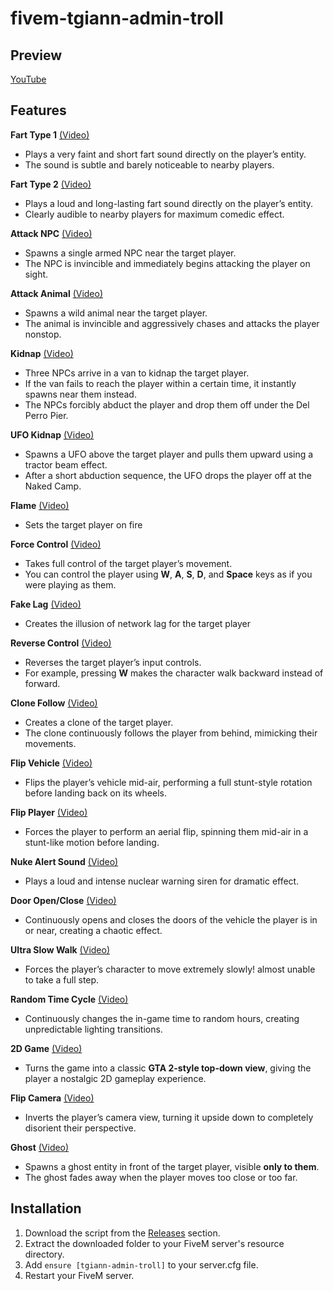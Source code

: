 # fivem-tgiann-admin-troll

## Preview

[YouTube](https://youtu.be/ipUFzZ0GXwA)

## Features

**Fart Type 1** [(Video)](https://youtu.be/ipUFzZ0GXwA?t=17)

- Plays a very faint and short fart sound directly on the player’s entity.
- The sound is subtle and barely noticeable to nearby players.

**Fart Type 2** [(Video)](https://youtu.be/ipUFzZ0GXwA?t=23)

- Plays a loud and long-lasting fart sound directly on the player’s entity.
- Clearly audible to nearby players for maximum comedic effect.

**Attack NPC** [(Video)](https://youtu.be/ipUFzZ0GXwA?t=45)

- Spawns a single armed NPC near the target player.
- The NPC is invincible and immediately begins attacking the player on sight.

**Attack Animal** [(Video)](https://youtu.be/ipUFzZ0GXwA?t=67)

- Spawns a wild animal near the target player.
- The animal is invincible and aggressively chases and attacks the player nonstop.

**Kidnap** [(Video)](https://youtu.be/ipUFzZ0GXwA?t=86)

- Three NPCs arrive in a van to kidnap the target player.
- If the van fails to reach the player within a certain time, it instantly spawns near them instead.
- The NPCs forcibly abduct the player and drop them off under the Del Perro Pier.

**UFO Kidnap** [(Video)](https://youtu.be/ipUFzZ0GXwA?t=137)

- Spawns a UFO above the target player and pulls them upward using a tractor beam effect.
- After a short abduction sequence, the UFO drops the player off at the Naked Camp.

**Flame** [(Video)](https://youtu.be/ipUFzZ0GXwA?t=157)

- Sets the target player on fire

**Force Control** [(Video)](https://youtu.be/ipUFzZ0GXwA?t=167)

- Takes full control of the target player’s movement.
- You can control the player using **W**, **A**, **S**, **D**, and **Space** keys as if you were playing as them.

**Fake Lag** [(Video)](https://youtu.be/ipUFzZ0GXwA?t=214)

- Creates the illusion of network lag for the target player

**Reverse Control** [(Video)](https://youtu.be/ipUFzZ0GXwA?t=226)

- Reverses the target player’s input controls.
- For example, pressing **W** makes the character walk backward instead of forward.

**Clone Follow** [(Video)](https://youtu.be/ipUFzZ0GXwA?t=247)

- Creates a clone of the target player.
- The clone continuously follows the player from behind, mimicking their movements.

**Flip Vehicle** [(Video)](https://youtu.be/ipUFzZ0GXwA?t=273)

- Flips the player’s vehicle mid-air, performing a full stunt-style rotation before landing back on its wheels.

**Flip Player** [(Video)](https://youtu.be/ipUFzZ0GXwA?t=282)

- Forces the player to perform an aerial flip, spinning them mid-air in a stunt-like motion before landing.

**Nuke Alert Sound** [(Video)](https://youtu.be/ipUFzZ0GXwA?t=301)

- Plays a loud and intense nuclear warning siren for dramatic effect.

**Door Open/Close** [(Video)](https://youtu.be/ipUFzZ0GXwA?t=323)

- Continuously opens and closes the doors of the vehicle the player is in or near, creating a chaotic effect.

**Ultra Slow Walk** [(Video)](https://youtu.be/ipUFzZ0GXwA?t=345)

- Forces the player’s character to move extremely slowly! almost unable to take a full step.

**Random Time Cycle** [(Video)](https://youtu.be/ipUFzZ0GXwA?t=369)

- Continuously changes the in-game time to random hours, creating unpredictable lighting transitions.

**2D Game** [(Video)](https://youtu.be/ipUFzZ0GXwA?t=387)

- Turns the game into a classic **GTA 2-style top-down view**, giving the player a nostalgic 2D gameplay experience.

**Flip Camera** [(Video)](https://youtu.be/ipUFzZ0GXwA?t=415)

- Inverts the player’s camera view, turning it upside down to completely disorient their perspective.

**Ghost** [(Video)](https://youtu.be/ipUFzZ0GXwA?t=434)

- Spawns a ghost entity in front of the target player, visible **only to them**.
- The ghost fades away when the player moves too close or too far.

## Installation

1. Download the script from the [Releases](https://github.com/TGIANN/fivem-tgiann-admin-troll/releases) section.
2. Extract the downloaded folder to your FiveM server's resource directory.
3. Add `ensure [tgiann-admin-troll]` to your server.cfg file.
4. Restart your FiveM server.
